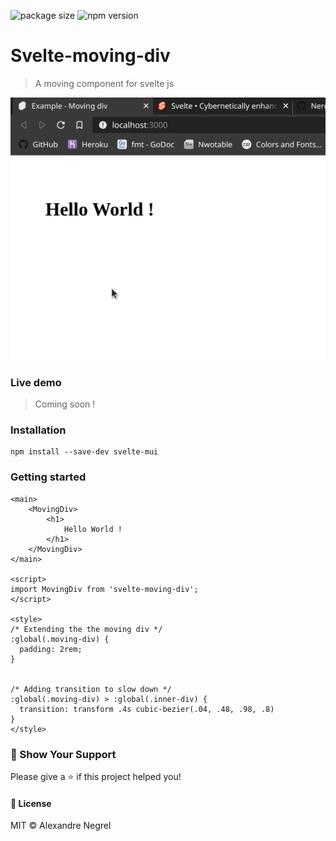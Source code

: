 ![package size](https://img.shields.io/github/size/nergel3/svelte-moving-div/src/index.svelte)
![npm version](https://img.shields.io/npm/v/svelte-moving-div?color=green)
# Svelte-moving-div

> A moving component for svelte js

![gif example](https://github.com/Nergel3/svelte-moving-div/blob/master/resources/example.gif)

### Live demo

> Coming soon !

### Installation

```
npm install --save-dev svelte-mui
```

### Getting started

```svelte
<main>
	<MovingDiv>
		<h1>
			Hello World !
		</h1>
	</MovingDiv>
</main>

<script>
import MovingDiv from 'svelte-moving-div';
</script>

<style>
/* Extending the the moving div */
:global(.moving-div) {
  padding: 2rem;
}


/* Adding transition to slow down */
:global(.moving-div) > :global(.inner-div) {
  transition: transform .4s cubic-bezier(.04, .48, .98, .8)
}
</style>
```

### :stars: Show Your Support
Please give a :star: if this project helped you!

#### :scroll: License
MIT © Alexandre Negrel

